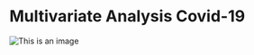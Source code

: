 # Multivariate Analysis Covid-19

![This is an image](https://drive.google.com/file/d/1BMgqqRIE9rE4mG-EEQto6--LY8YrpWzG/view?usp=share_link)
